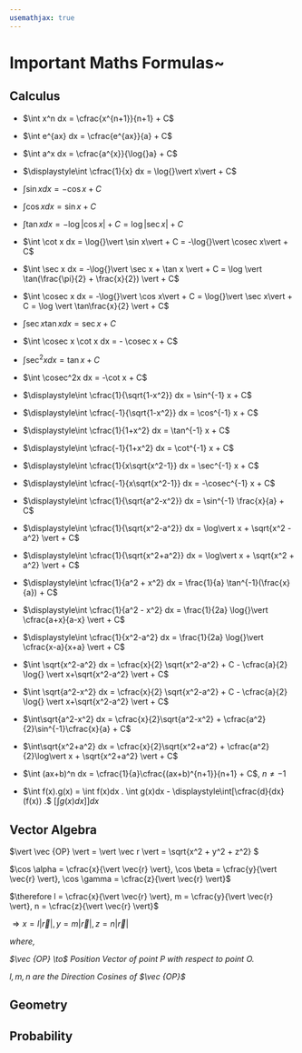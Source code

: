 ```yaml
---
usemathjax: true
---
```


# Important Maths Formulas~

## Calculus

- $\int x^n dx = \cfrac{x^{n+1}}{n+1} + C$ 

- $\int e^{ax} dx = \cfrac{e^{ax}}{a} + C$

- $\int a^x dx = \cfrac{a^{x}}{\log{}a} + C$ 

- $\displaystyle\int \cfrac{1}{x} dx = \log{}\vert x\vert  + C$

- $\int \sin x dx = -\cos x + C$

- $\int \cos x dx = \sin x + C$

- $\int \tan x dx = -\log{}\vert \cos x\vert  + C = \log{}\vert \sec x\vert  + C$

- $\int \cot x dx = \log{}\vert \sin x\vert  + C = -\log{}\vert \cosec x\vert  + C$

- $\int \sec x dx = -\log{}\vert \sec x + \tan x \vert  + C = \log \vert \tan(\frac{\pi}{2} + \frac{x}{2}) \vert + C$

- $\int \cosec x dx = -\log{}\vert \cos x\vert  + C = \log{}\vert \sec x\vert  + C = \log \vert \tan\frac{x}{2} \vert + C$

- $\int \sec x \tan x dx = \sec x  + C$

- $\int \cosec x \cot x dx = - \cosec x + C$

- $\int \sec^2x dx = \tan x + C$

- $\int \cosec^2x dx = -\cot x + C$

- $\displaystyle\int \cfrac{1}{\sqrt{1-x^2}} dx = \sin^{-1} x + C$

- $\displaystyle\int \cfrac{-1}{\sqrt{1-x^2}} dx = \cos^{-1} x + C$

- $\displaystyle\int \cfrac{1}{1+x^2} dx = \tan^{-1} x + C$

- $\displaystyle\int \cfrac{-1}{1+x^2} dx = \cot^{-1} x + C$

- $\displaystyle\int \cfrac{1}{x\sqrt{x^2-1}} dx = \sec^{-1} x + C$

- $\displaystyle\int \cfrac{-1}{x\sqrt{x^2-1}} dx = -\cosec^{-1} x + C$

- $\displaystyle\int \cfrac{1}{\sqrt{a^2-x^2}} dx = \sin^{-1} \frac{x}{a} + C$

- $\displaystyle\int \cfrac{1}{\sqrt{x^2-a^2}} dx = \log\vert x + \sqrt{x^2 - a^2} \vert + C$

- $\displaystyle\int \cfrac{1}{\sqrt{x^2+a^2}} dx = \log\vert x + \sqrt{x^2 + a^2} \vert + C$

- $\displaystyle\int \cfrac{1}{a^2 + x^2} dx = \frac{1}{a} \tan^{-1}(\frac{x}{a}) + C$

- $\displaystyle\int \cfrac{1}{a^2 - x^2} dx = \frac{1}{2a} \log{}\vert \cfrac{a+x}{a-x} \vert + C$

- $\displaystyle\int \cfrac{1}{x^2-a^2} dx = \frac{1}{2a} \log{}\vert \cfrac{x-a}{x+a} \vert + C$

- $\int \sqrt{x^2-a^2} dx = \cfrac{x}{2} \sqrt{x^2-a^2} + C - \cfrac{a}{2} \log{} \vert x+\sqrt{x^2-a^2} \vert + C$

- $\int \sqrt{a^2-x^2} dx = \cfrac{x}{2} \sqrt{x^2-a^2} + C - \cfrac{a}{2} \log{} \vert x+\sqrt{x^2-a^2} \vert + C$

- $\int\sqrt{a^2-x^2} dx = \cfrac{x}{2}\sqrt{a^2-x^2} + \cfrac{a^2}{2}\sin^{-1}\cfrac{x}{a} + C$

- $\int\sqrt{x^2+a^2} dx = \cfrac{x}{2}\sqrt{x^2+a^2} + \cfrac{a^2}{2}\log\vert x + \sqrt{x^2+a^2} \vert + C$

- $\int (ax+b)^n dx = \cfrac{1}{a}\cfrac{(ax+b)^{n+1}}{n+1} + C$, $n \neq -1$

- $\int f(x).g(x) = \int f(x)dx . \int g(x)dx - \displaystyle\int[\cfrac{d}{dx} (f(x)) .$ $[\int g(x)dx]]dx$

## Vector Algebra

 $\vert \vec {OP} \vert = \vert \vec r \vert = \sqrt{x^2 + y^2 + z^2} $

 $\cos \alpha = \cfrac{x}{\vert \vec{r} \vert}, \cos \beta = \cfrac{y}{\vert \vec{r} \vert}, \cos \gamma = \cfrac{z}{\vert \vec{r} \vert}$

 $\therefore l = \cfrac{x}{\vert \vec{r} \vert}, m = \cfrac{y}{\vert \vec{r} \vert}, n = \cfrac{z}{\vert \vec{r} \vert}$

 $\Rightarrow x = l\vert\vec{r}\vert, y = m\vert\vec{r}\vert, z = n\vert\vec{r}\vert$

*where,*

*$\vec {OP} \to$ Position Vector of point P with respect to point O.*

*$l, m, n$ are the Direction Cosines of $\vec {OP}$*

## Geometry

## Probability